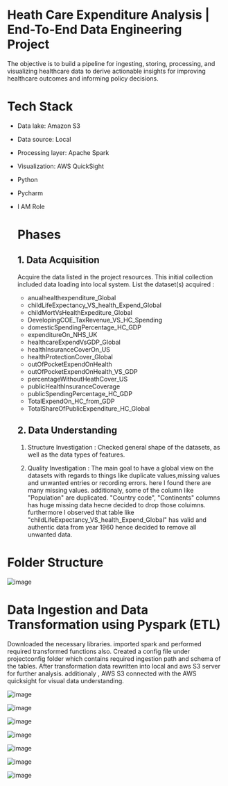 # Heath Care Expenditure Analysis | End-To-End Data Engineering Project

The objective is to build a pipeline for ingesting, storing, processing, and visualizing healthcare data to derive actionable insights for improving healthcare outcomes and informing policy decisions.

# Tech Stack
* Data lake: Amazon S3
* Data source: Local
* Processing layer: Apache Spark
* Visualization: AWS QuickSight
* Python
* Pycharm
* I AM Role
  
  
  

  # Phases
  ## 1.  Data Acquisition
  Acquire the data listed in the project resources. This initial collection included data loading into local system.
  List the dataset(s) acquired :
  * anualhealthexpenditure_Global
  * childLifeExpectancy_VS_health_Expend_Global
  * childMortVsHealthExpediture_Global
  * DevelopingCOE_TaxRevenue_VS_HC_Spending
  * domesticSpendingPercentage_HC_GDP
  * expenditureOn_NHS_UK
  * healthcareExpendVsGDP_Global
  * healthInsuranceCoverOn_US
  * healthProtectionCover_Global
  * outOfPocketExpendOnHealth
  * outOfPocketExpendOnHealth_VS_GDP
  * percentageWithoutHeathCover_US
  * publicHealthInsuranceCoverage
  * publicSpendingPercentage_HC_GDP
  * TotalExpendOn_HC_from_GDP
  * TotalShareOfPublicExpenditure_HC_Global
 
  ## 2. Data Understanding
  1. Structure Investigation : Checked general shape of the datasets, as well as the data types of features.
     
  2. Quality Investigation : The main goal to have a global view on the datasets with regards to things like duplicate values,missing values and unwanted entries or recording errors.
      here I found there are many missing values. additionaly, some of the column like "Population" are duplicated. "Country code", "Continents" columns has huge missing data hecne decided
     to drop those coluimns. furthermore I observed that table like "childLifeExpectancy_VS_health_Expend_Global" has valid and authentic data from year 1960 hence decided to remove all unwanted
     data.

# Folder Structure 

![image](https://github.com/Lbisen-max/HealthcareAnalyticsETL/assets/79071673/d6db330b-4621-4c66-b0bc-93a5ae79757e)


# Data Ingestion and Data Transformation using Pyspark (ETL)

Downloaded the necessary libraries. imported spark and performed required transformed functions also. Created a config file under projectconfig folder which contains required ingestion path and schema of the tables. After transformation data rewritten into local and aws S3 server for further analysis. additionaly , AWS S3 connected with the AWS quicksight for visual data understanding.

![image](https://github.com/Lbisen-max/HealthcareAnalyticsETL/assets/79071673/48e08f40-660c-4972-8120-f0a01bb3e67c)

![image](https://github.com/Lbisen-max/HealthcareAnalyticsETL/assets/79071673/d9dae1a6-981a-496d-8dad-583aa3bca60f)

![image](https://github.com/Lbisen-max/HealthcareAnalyticsETL/assets/79071673/d7a8df95-5a08-49d2-8acf-45fbc23fda7d)

![image](https://github.com/Lbisen-max/HealthcareAnalyticsETL/assets/79071673/3acbeef5-bd92-4857-a329-507cc4cb4a92)

![image](https://github.com/Lbisen-max/HealthcareAnalyticsETL/assets/79071673/6cee7a16-e55f-4a38-973c-a1c9bf7fe3e6)

![image](https://github.com/Lbisen-max/HealthcareAnalyticsETL/assets/79071673/0db95946-3145-43cf-8924-81aa1c48612e)

![image](https://github.com/Lbisen-max/HealthcareAnalyticsETL/assets/79071673/b4ac303e-e895-4a33-a64a-5bea8670c2e0)













     
  
  

